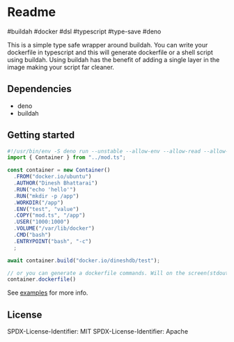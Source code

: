 # Readme

#buildah #docker #dsl #typescript #type-save #deno

This is a simple type safe wrapper around buildah. You can write your dockerfile in typescript and this will generate 
dockerfile or a shell script using buildah. Using buildah has the benefit of adding a single layer in the image making
your script far cleaner.

## Dependencies

- deno
- buildah

## Getting started

```typescript
#!/usr/bin/env -S deno run --unstable --allow-env --allow-read --allow-write --allow-run
import { Container } from "../mod.ts";

const container = new Container()
  .FROM("docker.io/ubuntu")
  .AUTHOR("Dinesh Bhattarai")
  .RUN("echo 'hello'")
  .RUN("mkdir -p /app")
  .WORKDIR("/app")
  .ENV("test", "value")
  .COPY("mod.ts", "/app")
  .USER("1000:1000")
  .VOLUME("/var/lib/docker")
  .CMD("bash")
  .ENTRYPOINT("bash", "-c")
  ;

await container.build("docker.io/dineshdb/test");

// or you can generate a dockerfile commands. Will on the screen(stdout).
container.dockerfile()
```

See [examples](examples/) for more info.

## License

SPDX-License-Identifier: MIT
SPDX-License-Identifier: Apache
